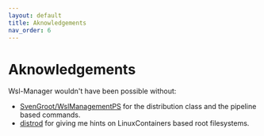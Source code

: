 ```yaml
---
layout: default
title: Aknowledgements
nav_order: 6
---
```


# Aknowledgements

Wsl-Manager wouldn't have been possible without:

- [SvenGroot/WslManagementPS](https://github.com/SvenGroot/WslManagementPS) for
  the distribution class and the pipeline based commands.
- [distrod](https://github.com/nullpo-head/wsl-distrod) for giving me hints on
  LinuxContainers based root filesystems.
